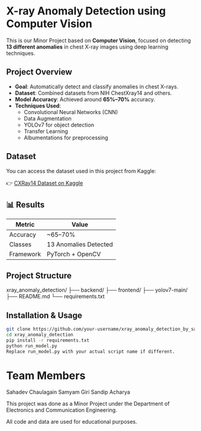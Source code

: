 # X-ray Anomaly Detection using Computer Vision

This is our Minor Project based on **Computer Vision**, focused on detecting **13 different anomalies** in chest X-ray images using deep learning techniques.

## Project Overview

- **Goal**: Automatically detect and classify anomalies in chest X-rays.
- **Dataset**: Combined datasets from NIH ChestXray14 and others.
- **Model Accuracy**: Achieved around **65%–70%** accuracy.
- **Techniques Used**: 
  - Convolutional Neural Networks (CNN)
  - Data Augmentation
  - YOLOv7 for object detection
  - Transfer Learning
  - Albumentations for preprocessing

##  Dataset

You can access the dataset used in this project from Kaggle:

👉 [CXRay14 Dataset on Kaggle](https://www.kaggle.com/datasets/sandipacharya10/cxray14)

## 📊 Results

| Metric       | Value       |
|--------------|-------------|
| Accuracy     | ~65–70%     |
| Classes      | 13 Anomalies Detected |
| Framework    | PyTorch + OpenCV      |

##  Project Structure
xray_anomaly_detection/
├── backend/
├── frontend/
├── yolov7-main/
├── README.md
└── requirements.txt


## Installation & Usage

```bash
git clone https://github.com/your-username/xray_anomaly_detection_by_sahadev.git
cd xray_anomaly_detection
pip install -r requirements.txt
python run_model.py
Replace run_model.py with your actual script name if different.
```

# Team Members
Sahadev Chaulagain
Samyam Giri
Sandip Acharya


This project was done as a Minor Project under the Department of Electronics and Communication Engineering.

All code and data are used for educational purposes.

